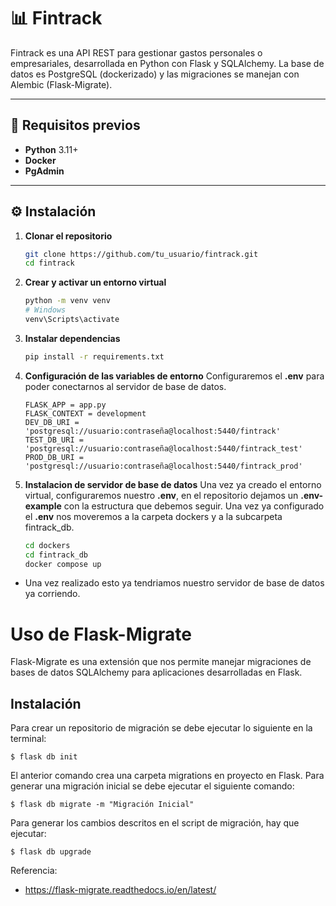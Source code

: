
# 📊 Fintrack

Fintrack es una API REST para gestionar gastos personales o empresariales, desarrollada en Python con Flask y SQLAlchemy. La base de datos es PostgreSQL (dockerizado) y las migraciones se manejan con Alembic (Flask-Migrate).

---

## 🚀 Requisitos previos

- **Python** 3.11+  
- **Docker**  
- **PgAdmin**

---

## ⚙️ Instalación

1. **Clonar el repositorio**  
   ```bash
   git clone https://github.com/tu_usuario/fintrack.git
   cd fintrack

2. **Crear y activar un entorno virtual**  
   ```bash
   python -m venv venv
   # Windows
   venv\Scripts\activate
3. **Instalar dependencias**
   ```bash
   pip install -r requirements.txt

4. **Configuración de las variables de entorno**
Configuraremos el **.env** para poder conectarnos al servidor de base de datos.
   ```
   FLASK_APP = app.py
   FLASK_CONTEXT = development
   DEV_DB_URI = 'postgresql://usuario:contraseña@localhost:5440/fintrack'
   TEST_DB_URI = 'postgresql://usuario:contraseña@localhost:5440/fintrack_test'
   PROD_DB_URI = 'postgresql://usuario:contraseña@localhost:5440/fintrack_prod'
   ```
   
   
5. **Instalacion de servidor de base de datos**
Una vez ya creado el entorno virtual, configuraremos nuestro **.env**, en el repositorio dejamos un **.env-example** con la estructura que debemos seguir. Una vez ya configurado el **.env** nos moveremos a la carpeta dockers y a la subcarpeta fintrack_db.
   ```bash
   cd dockers
   cd fintrack_db
   docker compose up
   ```
- Una vez realizado esto ya tendriamos nuestro servidor de base de datos ya corriendo.


# Uso de Flask-Migrate
Flask-Migrate es una extensión que nos permite manejar migraciones de bases de datos SQLAlchemy para aplicaciones desarrolladas en Flask.

## Instalación
Para crear un repositorio de migración se debe ejecutar lo siguiente en la terminal:
   
   `$ flask db init`
    

El anterior comando crea una carpeta migrations en proyecto en Flask. Para generar una migración inicial se debe ejecutar el siguiente comando:

  `$ flask db migrate -m "Migración Inicial"`

Para generar los cambios descritos en el script de migración, hay que ejecutar:

   `$ flask db upgrade`

Referencia:

- https://flask-migrate.readthedocs.io/en/latest/